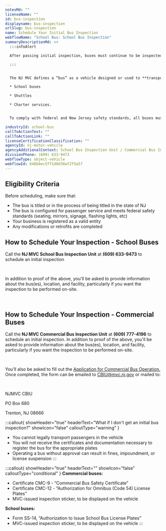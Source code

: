 ```yaml
---
notesMd: ""
licenseName: ""
id: bus-inspection
displayname: bus-inspection
urlSlug: bus-inspection
name: Schedule Your Initial Bus Inspection
webflowName: "School Bus: School Bus Inspection"
summaryDescriptionMd: >+
  :::infoAlert

  After passing initial inspection, buses must continue to be inspected **every 6 months.** The NJ MVC inspector assigned to your area will schedule these for you.

  :::


  The NJ MVC defines a “bus” as a vehicle designed or used to **transport 16 or more passengers,** including the driver, or any vehicle used to transport passengers for hire, such as:

  * School buses

  * Shuttles

  * Charter services.


  To comply with federal and New Jersey safety standards, all buses must pass an initial inspection before you register them for Omnibus (code 54) or s1/s2 plates.

industryId: school-bus
callToActionText: ""
callToActionLink: ""
licenseCertificationClassification: ""
agencyId: nj-motor-vehicle
agencyAdditionalContext: School Bus Inspection Unit / Commercial Bus Inspection Unit
divisionPhone: (609) 633-9473
webflowType: object-vehicle
webflowId: 648b6ec5ff1d0d38af2f5a57
---
```

## Eligibility Criteria

Before scheduling, make sure that:
* The bus is titled or in the process of being titled in the state of NJ
* The bus is configured for passenger service and meets federal safety standards (seating, mirrors, signage, flashing lights, etc)
* Your business is registered as a valid entity
* Any modifications or retrofits are completed

## How to Schedule Your Inspection - School Buses

Call the **NJ MVC School Bus Inspection Unit** at **(609) 633-9473** to schedule an initial inspection

&nbsp;

In addition to proof of the above, you'll be asked to provide information about the bus(es), location, and facility, particularly if you want the inspection to be performed on-site.

&nbsp;

## How to Schedule Your Inspection - Commercial Buses


Call the **NJ MVC Commercial Bus Inspection Unit** at **(609) 777-4196** to schedule an initial inspection. In addition to proof of the above, you'll be asked to provide information about the bus(es), location, and facility, particularly if you want the inspection to be performed on-site. 

&nbsp;

You’ll also be asked to fill out the [Application for Commercial Bus Operation.](https://www.nj.gov/mvc/pdf/inspections/Commercial_Bus_Application.pdf) Once completed, the form can be emailed to CBIU@mvc.nj.gov or mailed to:

&nbsp;

NJMVC CBIU
&nbsp;

PO Box 680
&nbsp;

Trenton, NJ 08666
&nbsp;

:::callout{ showHeader="true" headerText="What if I don't get an initial bus inspection?" showIcon="false" calloutType="warning" }
* You cannot legally transport passengers in the vehicle
* You will not receive the certificates and documentation necessary to register the bus for the appropriate plates
* Operating a bus without approval can result in fines, impoundment, or license suspension
:::

:::callout{ showHeader="true" headerText="" showIcon="false" calloutType="conditional" }
**Commercial buses:**
* Certificate CMC-9 - “Commercial Bus Safety Certificate”
* Certificate CMC-12 - “Authorization for Omnibus (Code 54) License Plates”
* MVC-issued inspection sticker, to be displayed on the vehicle

**School buses:**
* Form SS-14, “Authorization to Issue School Bus License Plates”
* MVC-issued inspection sticker, to be displayed on the vehicle
:::
